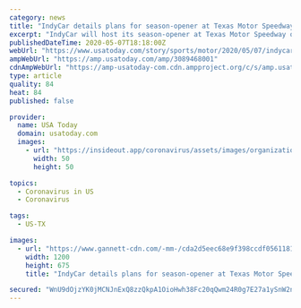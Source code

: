 ```yaml
---
category: news
title: "IndyCar details plans for season-opener at Texas Motor Speedway, including no fans"
excerpt: "IndyCar will host its season-opener at Texas Motor Speedway on June 6 as planned, but without fans and in a one-day show."
publishedDateTime: 2020-05-07T18:18:00Z
webUrl: "https://www.usatoday.com/story/sports/motor/2020/05/07/indycar-moving-forward-season-opener-texas-motor-speedway-without-fans/3089468001/"
ampWebUrl: "https://amp.usatoday.com/amp/3089468001"
cdnAmpWebUrl: "https://amp-usatoday-com.cdn.ampproject.org/c/s/amp.usatoday.com/amp/3089468001"
type: article
quality: 84
heat: 84
published: false

provider:
  name: USA Today
  domain: usatoday.com
  images:
    - url: "https://insideout.app/coronavirus/assets/images/organizations/usatoday.com-50x50.jpg"
      width: 50
      height: 50

topics:
  - Coronavirus in US
  - Coronavirus

tags:
  - US-TX

images:
  - url: "https://www.gannett-cdn.com/-mm-/cda2d5eec68e9f398ccdf05611818b2ffc71c09e/c=0-164-3187-1957/local/-/media/2016/08/31/Indianapolis/B9323623223Z.1_20160831220708_000_G7EFIPD12.1-0.jpg?auto=webp&format=pjpg&width=1200"
    width: 1200
    height: 675
    title: "IndyCar details plans for season-opener at Texas Motor Speedway, including no fans"

secured: "WnU9dOjzYK0jMCNJnExQ8zzQkpA1OioHwh38Fc20qQwm24R0g7E27a1ySnW2nlLk7lqCp1FCF1Y944uT7H+AvtYV8wwGsq7AHkRqjp0w/I+UtPQrKYiD6UCq6cDMxUj5P3rEkK3JT2hHjxkkvDfPllCDhS86T+DPkxEIDkPyEOQSGFHEYJg2wlGnQGYLNNOlcDfFV5V+1w9qJa+zInfkBhf6mwTzBI8cciod5EXNPxsEr/JLSBU5XexgnuDIhSp/5NWWjqRE3JCVys4fx1dl2V+5NKCI1Nsue2l+IiA2IoltUJRj6ZOWKt497gBooW6I9iG3oF0C075x3WhY0xSpMj0sqETkgQHXn4/snyoQhwfeXMvMOi2+B6tVcswqJBIepxfxURQXnjNfpJ+rjwwDGaIfOW7yowPGBARnXY7ZzySg6On0WWgImJjtaViaSG5Ux+7V0cF8Wi6uwn93OAa4g4WyEX5bVLyOcfPOrFyj7dU=;hHi+C5OacpkqrXDUHkLvvw=="
---
```


